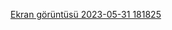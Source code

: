 [Ekran görüntüsü 2023-05-31 181825](https://github.com/aKAYRAg/USB-port-Controller/assets/111449192/f44d2749-05d2-4c04-b6fc-c32c95ac6eea)
